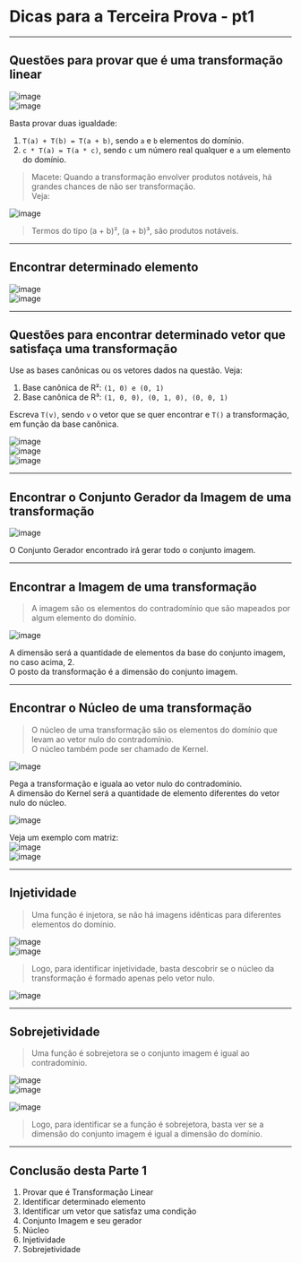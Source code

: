 # Dicas para a Terceira Prova - pt1

---
## Questões para provar que é uma transformação linear

![image](https://github.com/user-attachments/assets/06028b53-97aa-44ed-af1f-88272c6b8915)<br>
![image](https://github.com/user-attachments/assets/ad70e1ee-8132-4b99-977c-014dca369165)

Basta provar duas igualdade:
1. `T(a) + T(b) = T(a + b)`, sendo `a` e `b` elementos do domínio.
2. `c * T(a) = T(a * c)`, sendo `c` um número real qualquer e `a` um elemento do domínio.

> Macete: Quando a transformação envolver produtos notáveis, há grandes chances de não ser transformação.<br>
> Veja:

![image](https://github.com/user-attachments/assets/834260d2-384a-4ab5-8f20-6973ef728f1f)<br>
> Termos do tipo (a + b)², (a + b)³, são produtos notáveis. 

---
## Encontrar determinado elemento

![image](https://github.com/user-attachments/assets/76950455-0003-42d9-8051-d3b44f53a83b)<br>
![image](https://github.com/user-attachments/assets/ddbc8a8c-7411-4d3c-be0e-b433e5602eee)

---
## Questões para encontrar determinado vetor que satisfaça uma transformação

Use as bases canônicas ou os vetores dados na questão. Veja:
1. Base canônica de R²: `(1, 0) e (0, 1)`
2. Base canônica de R³: `(1, 0, 0), (0, 1, 0), (0, 0, 1)`

Escreva `T(v)`, sendo `v` o vetor que se quer encontrar e `T()` a transformação, em função da base canônica.

![image](https://github.com/user-attachments/assets/206b1065-9279-4810-88ad-4470398ac031)<br>
![image](https://github.com/user-attachments/assets/e808f06e-6578-41fc-b031-f6b53ca1809a)<br>
![image](https://github.com/user-attachments/assets/0961b858-d3fb-4f86-bd9b-131a72b25651)

---
## Encontrar o Conjunto Gerador da Imagem de uma transformação

![image](https://github.com/user-attachments/assets/cffad1b4-4ced-4c16-bf82-fa4c22583f18)

O Conjunto Gerador encontrado irá gerar todo o conjunto imagem.

---
## Encontrar a Imagem de uma transformação

> A imagem são os elementos do contradomínio que são mapeados por algum elemento do domínio.

![image](https://github.com/user-attachments/assets/cb0082a2-9db8-43de-9045-cc79431b4969)

A dimensão será a quantidade de elementos da base do conjunto imagem, no caso acima, 2.<br>
O posto da transformação é a dimensão do conjunto imagem.

---
## Encontrar o Núcleo de uma transformação

> O núcleo de uma transformação são os elementos do domínio que levam ao vetor nulo do contradomínio.<br>
> O núcleo também pode ser chamado de Kernel.

![image](https://github.com/user-attachments/assets/65bc1c85-c1de-411c-acde-b966beed10ac)

Pega a transformação e iguala ao vetor nulo do contradomínio.<br>
A dimensão do Kernel será a quantidade de elemento diferentes do vetor nulo do núcleo.

![image](https://github.com/user-attachments/assets/6465c418-9cf0-4503-95a6-8b37e8f20de7)<br>

Veja um exemplo com matriz:<br>
![image](https://github.com/user-attachments/assets/02a74910-a4d2-4e0c-aceb-763c71f73c02)<br>
![image](https://github.com/user-attachments/assets/494544ab-880c-494d-a237-9cef356a2e06)

---
## Injetividade

> Uma função é injetora, se não há imagens idênticas para diferentes elementos do domínio.

![image](https://github.com/user-attachments/assets/d8ddd1c9-18e2-489d-8b52-98e983fe9896)<br>
![image](https://github.com/user-attachments/assets/e680c99a-5e6f-4772-a8ee-e67997cbd05b)

> Logo, para identificar injetividade, basta descobrir se o núcleo da transformação é formado apenas pelo vetor nulo.

![image](https://github.com/user-attachments/assets/b4b67588-8ff1-44d7-9a98-6f90b043cc85)<br>

---
## Sobrejetividade

> Uma função é sobrejetora se o conjunto imagem é igual ao contradomínio.

![image](https://github.com/user-attachments/assets/dc0d5678-0130-4716-bc12-d8881a60f6f2)<br>
![image](https://github.com/user-attachments/assets/d614b87f-d312-486e-aad1-9be419876941)

![image](https://github.com/user-attachments/assets/ce135e2c-909f-46d3-b75b-84e7a1a3e28f)

> Logo, para identificar se a função é sobrejetora, basta ver se a dimensão do conjunto imagem é igual a dimensão do domínio.

---
## Conclusão desta Parte 1

1. Provar que é Transformação Linear
2. Identificar determinado elemento
3. Identificar um vetor que satisfaz uma condição
4. Conjunto Imagem e seu gerador
5. Núcleo
6. Injetividade
7. Sobrejetividade
